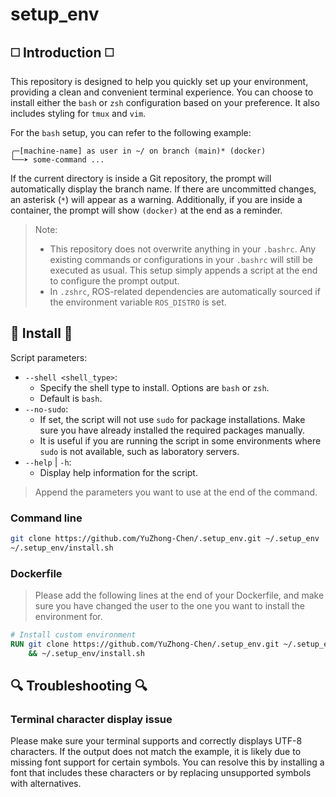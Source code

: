 # setup_env

## ◻️ Introduction ◻️

This repository is designed to help you quickly set up your environment, providing a clean and convenient terminal experience. You can choose to install either the `bash` or `zsh` configuration based on your preference. It also includes styling for `tmux` and `vim`.

For the `bash` setup, you can refer to the following example:

```
╭─[machine-name] as user in ~/ on branch (main)* (docker)
└──➤ some-command ...
```

If the current directory is inside a Git repository, the prompt will automatically display the branch name. If there are uncommitted changes, an asterisk (`*`) will appear as a warning. Additionally, if you are inside a container, the prompt will show `(docker)` at the end as a reminder.

> Note: 
> 
> - This repository does not overwrite anything in your `.bashrc`. Any existing commands or configurations in your `.bashrc` will still be executed as usual. This setup simply appends a script at the end to configure the prompt output.
> - In `.zshrc`, ROS-related dependencies are automatically sourced if the environment variable `ROS_DISTRO` is set.

## 🚩 Install 🚩

Script parameters: 

- `--shell <shell_type>`: 
    - Specify the shell type to install. Options are `bash` or `zsh`.
    - Default is `bash`.
- `--no-sudo`:
    - If set, the script will not use `sudo` for package installations. Make sure you have already installed the required packages manually.
    - It is useful if you are running the script in some environments where `sudo` is not available, such as laboratory servers.
- `--help` | `-h`:
    - Display help information for the script.

> Append the parameters you want to use at the end of the command.

### Command line

```bash
git clone https://github.com/YuZhong-Chen/.setup_env.git ~/.setup_env
~/.setup_env/install.sh
```

### Dockerfile

> Please add the following lines at the end of your Dockerfile, and make sure you have changed the user to the one you want to install the environment for.

```Dockerfile
# Install custom environment
RUN git clone https://github.com/YuZhong-Chen/.setup_env.git ~/.setup_env \
    && ~/.setup_env/install.sh
```

## 🔍 Troubleshooting 🔍

### Terminal character display issue

Please make sure your terminal supports and correctly displays UTF-8 characters. If the output does not match the example, it is likely due to missing font support for certain symbols. You can resolve this by installing a font that includes these characters or by replacing unsupported symbols with alternatives.